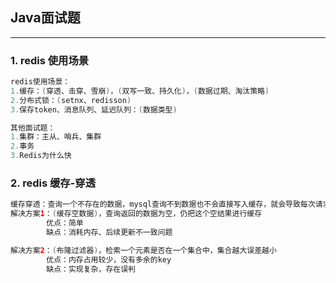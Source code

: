 ## Java面试题
---
### 1. redis 使用场景
```java
redis使用场景：
1.缓存：(穿透、击穿、雪崩)，(双写一致、持久化)，(数据过期、淘汰策略)
2.分布式锁：(setnx、redisson)
3.保存token、消息队列、延迟队列：(数据类型)

其他面试题：
1.集群：主从、哨兵、集群
2.事务
3.Redis为什么快
```

### 2. redis 缓存-穿透
```java
缓存穿透：查询一个不存在的数据，mysql查询不到数据也不会直接写入缓存，就会导致每次请求都查数据库
解决方案1：(缓存空数据)，查询返回的数据为空，仍把这个空结果进行缓存
        优点：简单
        缺点：消耗内存、后续更新不一致问题

解决方案2：(布隆过滤器)，检索一个元素是否在一个集合中，集合越大误差越小
        优点：内存占用较少，没有多余的key
        缺点：实现复杂，存在误判
```